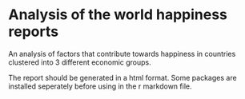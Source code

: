 # Analysis of the world happiness reports
An analysis of factors that contribute towards happiness in countries clustered into 3 different economic groups.

The report should be generated in a html format. Some packages are installed seperately before using in the r markdown file. 
